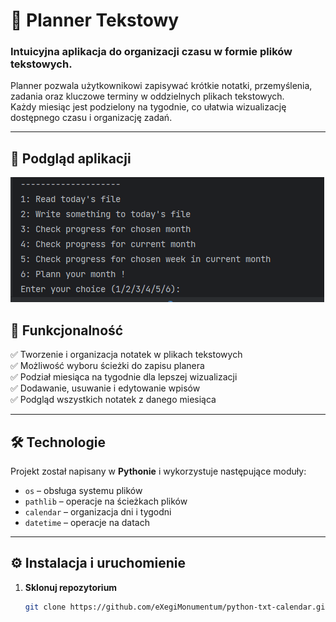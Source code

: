 # 📅 Planner Tekstowy

### **Intuicyjna aplikacja do organizacji czasu w formie plików tekstowych.**

Planner pozwala użytkownikowi zapisywać krótkie notatki, przemyślenia, zadania oraz kluczowe terminy w oddzielnych plikach tekstowych.  
Każdy miesiąc jest podzielony na tygodnie, co ułatwia wizualizację dostępnego czasu i organizację zadań.

---

## 🎥 **Podgląd aplikacji**
![Planner w akcji](planner-project/docs/animation.gif)



## 🚀 **Funkcjonalność**
✅ Tworzenie i organizacja notatek w plikach tekstowych  
✅ Możliwość wyboru ścieżki do zapisu planera  
✅ Podział miesiąca na tygodnie dla lepszej wizualizacji  
✅ Dodawanie, usuwanie i edytowanie wpisów  
✅ Podgląd wszystkich notatek z danego miesiąca  

---

## 🛠 **Technologie**
Projekt został napisany w **Pythonie** i wykorzystuje następujące moduły:
- `os` – obsługa systemu plików
- `pathlib` – operacje na ścieżkach plików
- `calendar` – organizacja dni i tygodni
- `datetime` – operacje na datach

---

## ⚙️ **Instalacja i uruchomienie**
1. **Sklonuj repozytorium**  
   ```sh
   git clone https://github.com/eXegiMonumentum/python-txt-calendar.git

